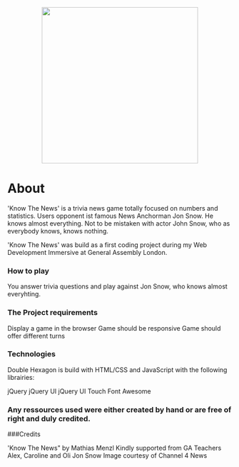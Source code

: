<p align="center">
  <img src="../readme.png" width="350"/>
</p>


# About

'Know The News' is a trivia news game totally focused on numbers and statistics. Users opponent ist famous News Anchorman Jon Snow. He knows almost everything. Not to be mistaken with actor John Snow, who as everybody knows, knows nothing.  

'Know The News' was build as a first coding project during my Web Development Immersive at General Assembly London.

### How to play

You answer trivia questions and play against Jon Snow, who knows almost everyhting. 

### The Project requirements

Display a game in the browser
Game should be responsive
Game should offer different turns

### Technologies

Double Hexagon is build with HTML/CSS and JavaScript with the following librairies:

jQuery
jQuery UI
jQuery UI Touch
Font Awesome

### Any ressources used were either created by hand or are free of right and duly credited.

###Credits

'Know The News" by Mathias Menzl 
Kindly supported from GA Teachers Alex, Caroline and Oli
Jon Snow Image courtesy of Channel 4 News
